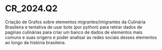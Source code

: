 # CR_2024.Q2
Criação de Grafos sobre elementos migrantes/imigrantes da Culinária Brasileira  e tentativa de usar bots (por python) para retirar dados de pagínas culinárias para criar um banco de dados de elementos mais comuns e suas origens e poder analisar as redes sociais desses elementos ao longo da história brasileira. 
